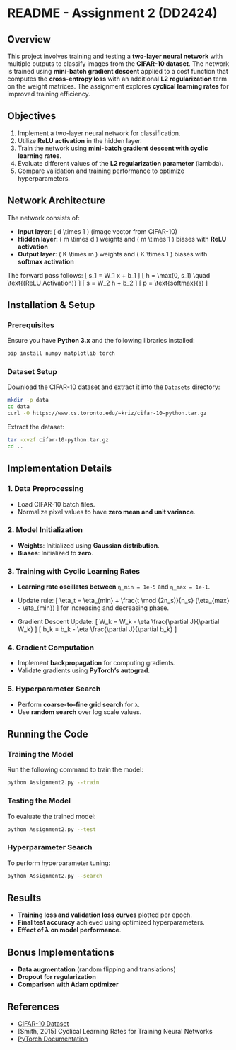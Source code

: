 # README - Assignment 2 (DD2424)

## Overview
This project involves training and testing a **two-layer neural network** with multiple outputs to classify images from the **CIFAR-10 dataset**. The network is trained using **mini-batch gradient descent** applied to a cost function that computes the **cross-entropy loss** with an additional **L2 regularization** term on the weight matrices. The assignment explores **cyclical learning rates** for improved training efficiency.

## Objectives
1. Implement a two-layer neural network for classification.
2. Utilize **ReLU activation** in the hidden layer.
3. Train the network using **mini-batch gradient descent with cyclic learning rates**.
4. Evaluate different values of the **L2 regularization parameter** (lambda).
5. Compare validation and training performance to optimize hyperparameters.

## Network Architecture
The network consists of:
- **Input layer**: \( d \times 1 \) (image vector from CIFAR-10)
- **Hidden layer**: \( m \times d \) weights and \( m \times 1 \) biases with **ReLU activation**
- **Output layer**: \( K \times m \) weights and \( K \times 1 \) biases with **softmax activation**

The forward pass follows:
\[
s_1 = W_1 x + b_1
\]
\[
h = \max(0, s_1) \quad \text{(ReLU Activation)}
\]
\[
s = W_2 h + b_2
\]
\[
p = \text{softmax}(s)
\]

## Installation & Setup
### Prerequisites
Ensure you have **Python 3.x** and the following libraries installed:
```bash
pip install numpy matplotlib torch
```

### Dataset Setup
Download the CIFAR-10 dataset and extract it into the `Datasets` directory:
```bash
mkdir -p data
cd data
curl -O https://www.cs.toronto.edu/~kriz/cifar-10-python.tar.gz
```
Extract the dataset:
```bash
tar -xvzf cifar-10-python.tar.gz
cd ..
```

## Implementation Details
### 1. Data Preprocessing
- Load CIFAR-10 batch files.
- Normalize pixel values to have **zero mean and unit variance**.

### 2. Model Initialization
- **Weights**: Initialized using **Gaussian distribution**.
- **Biases**: Initialized to **zero**.

### 3. Training with Cyclic Learning Rates
- **Learning rate oscillates between** `η_min = 1e-5` and `η_max = 1e-1`.
- Update rule:
  \[
  \eta_t = \eta_{min} + \frac{t \mod (2n_s)}{n_s} (\eta_{max} - \eta_{min})
  \]
  for increasing and decreasing phase.

- Gradient Descent Update:
  \[
  W_k = W_k - \eta \frac{\partial J}{\partial W_k}
  \]
  \[
  b_k = b_k - \eta \frac{\partial J}{\partial b_k}
  \]

### 4. Gradient Computation
- Implement **backpropagation** for computing gradients.
- Validate gradients using **PyTorch’s autograd**.

### 5. Hyperparameter Search
- Perform **coarse-to-fine grid search** for `λ`.
- Use **random search** over log scale values.

## Running the Code
### Training the Model
Run the following command to train the model:
```bash
python Assignment2.py --train
```

### Testing the Model
To evaluate the trained model:
```bash
python Assignment2.py --test
```

### Hyperparameter Search
To perform hyperparameter tuning:
```bash
python Assignment2.py --search
```

## Results
- **Training loss and validation loss curves** plotted per epoch.
- **Final test accuracy** achieved using optimized hyperparameters.
- **Effect of λ on model performance**.

## Bonus Implementations
- **Data augmentation** (random flipping and translations)
- **Dropout for regularization**
- **Comparison with Adam optimizer**

## References
- [CIFAR-10 Dataset](https://www.cs.toronto.edu/~kriz/cifar.html)
- [Smith, 2015] Cyclical Learning Rates for Training Neural Networks
- [PyTorch Documentation](https://pytorch.org/docs/stable/index.html)


